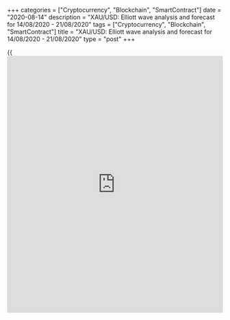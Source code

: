 +++
categories = ["Cryptocurrency", "Blockchain", "SmartContract"]
date = "2020-08-14"
description = "XAU/USD: Elliott wave analysis and forecast for 14/08/2020 - 21/08/2020"
tags = ["Cryptocurrency", "Blockchain", "SmartContract"]
title = "XAU/USD: Elliott wave analysis and forecast for 14/08/2020 - 21/08/2020"
type = "post"
+++

{{<iframe id="large-banner" src="https://www.bounty.group/#slide=2.0" width="100%" height="600" scrolling="no" style="border: 0px solid rgb(216, 221, 230); border-radius: 3px;">}}

August 14, 2020

August 14, 2020

XAU/USD: Elliott wave analysis and forecast for 14/08/2020 –
21/08/2020Alex Geuta

 **Main scenario:** consider long positions above the level of 1862.45
with a target of 2130.03 – 2200.00.

 **Alternative scenario:** Breakout and consolidation below the level of
1862.45 will allow the pair to continue declining to the levels of
1787.62 – 1669.63.

## [XAU/USD][1] remains likely to grow. Estimated pivot point is at a
level of 1862.45.

 **Analysis:** The ascending third wave of larger degree (3) presumably
continues developing on the [daily](https://www.fintecher.org/2020/03/03/forex-trading-daily-strategy/) time frame, with wave 5 of (3) forming
inside. Apparently, the third wave of smaller degree iii of 5 has formed
on the H4 time frame and a local correction finished developing in the
form of wave iv of 5. Presumably, the fifth wave v of 5 is starting to
develop on the H1 time frame, with a counter-trend wave (i) of v forming
inside. If the presumption is correct, the pair may be expected to
continue rising to the  levels of 2130.03 – 2200.00. The level of
1862.45 is critical in this scenario as the breakout will enable the
pair to continue declining to the levels of 1787.62 – 1669.63.

![LiteForex: XAU/USD: Elliott wave analysis and forecast for 14/08/2020
– 21/08/2020][2]

* * *

![LiteForex: XAU/USD: Elliott wave analysis and forecast for 14/08/2020
– 21/08/2020][3]

* * *

![LiteForex: XAU/USD: Elliott wave analysis and forecast for 14/08/2020
– 21/08/2020][4]

* * *

P.S. Did you like my article? Share it in social networks: it will be
the best “thank you" :)

Ask me questions and comment below. I’ll be glad to answer your
questions and give necessary explanations.

 **Useful links:**

  * I recommend trying to trade with a reliable broker [here][5]. The system allows you to trade by yourself or copy successful traders from all across the globe.
  * Use my promo-code BLOG for getting deposit bonus 50% on LiteForex platform. Just enter this code in the appropriate field while [depositing][6] your trading account.
  * Telegram channel with high-quality analytics, Forex reviews, training articles, and other useful things for traders <t.me/liteforex>

## Price chart of XAUUSD in real time mode

![XAU/USD: Elliott wave analysis and forecast for 14/08/2020 –
21/08/2020][7]

The content of this article reflects the author’s opinion and does not
necessarily reflect the official position of LiteForex. The material
published on this page is provided for informational purposes only and
should not be considered as the provision of investment advice for the
purposes of Directive 2004/39/EC.

Rate this article:

{{value}}

( {{count}} {{title}} )

   1. my.liteforex.com/trading/chart?symbol=XAUUSD
   2. cdn.liteforex.com/cache/uploads/blog_post/wave-analisys/14-08-2020/XAUUSDH1.png?w=30&s=aabdce868f64a7682a1f0f0c6483b3a3
   3. cdn.liteforex.com/cache/uploads/blog_post/wave-analisys/14-08-2020/XAUUSDH4.png?w=30&s=2821c92f115c94b9e29408dd492d59ff
   4. cdn.liteforex.com/cache/uploads/blog_post/wave-analisys/14-08-2020/XAUUSDDaily.png?w=30&s=7481376d09d9202e648e90781c17195d
   5. my.liteforex.com/?category=analysts-opinions&slug=xauusd-elliott-wave-analysis-and-forecast-for-14082020-21082020&openPopup=%2Fregistration%2Fpopup&utm_source=blog&utm_medium=article&utm_campaign=bonus
   6. my.liteforex.com/deposit/?category=analysts-opinions&slug=xauusd-elliott-wave-analysis-and-forecast-for-14082020-21082020&promo_code=BLOG&utm_source=blog&utm_medium=article&utm_campaign=bonus
   7. cdn.liteforex.com/cache/uploads/blog_post/wave-analisys/Previews-elliot-waves/xauusd-elliott-wave-analysis-liteforex-blog-preview.jpg?q=75&w=1000&s=76b5be820614e11009e65d30ff4ec08f